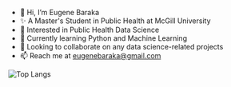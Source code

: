 - 👋 Hi, I’m Eugene Baraka
- ✨ A Master's Student in Public Health at McGill University
- 👀 Interested in Public Health Data Science
- 🌱 Currently learning Python and Machine Learning
- 💞️ Looking to collaborate on any data science-related projects
- 📫 Reach me at eugenebaraka@gmail.com

<!---
eugenebaraka/eugenebaraka is a ✨ special ✨ repository because its `README.md` (this file) appears on your GitHub profile.
You can click the Preview link to take a look at your changes.
--->

![Top Langs](https://github-readme-stats.vercel.app/api/top-langs/?username=eugenebaraka&theme=solarized-dark)
